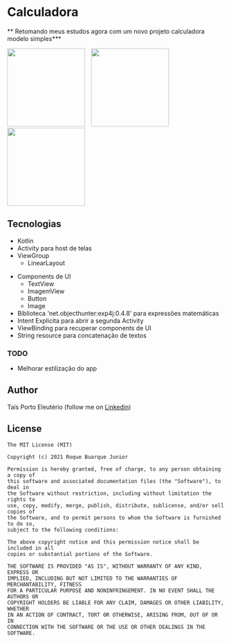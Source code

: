 # Calculadora

** Retomando meus estudos agora com um novo projeto calculadora modelo simples***


<img src="/res/result/Screenshot_20230626_233704.png" width="180">&emsp;<img src="/result/Screenshot_20230626_233724.png" width="180">&emsp;<img src="/result/Screenshot_20230626_233735.png" width="180">



## Tecnologias
* Kotlin
* Activity para host de telas
* ViewGroup  
    * LinearLayout
- Components de UI
    - TextView
    - ImagemView
    - Button
    - Image
- Biblioteca 'net.objecthunter:exp4j:0.4.8' para expressões matemáticas 
- Intent Explicita para abrir a segunda Activity
- ViewBinding para recuperar components de UI
- String resource para concatenação de textos


### TODO
- Melhorar estilização do app

## Author
Taís Porto Eleutério (follow me on [Linkedin](https://www.linkedin.com/in/taisporto/))

## License
```
The MIT License (MIT)

Copyright (c) 2021 Roque Buarque Junior

Permission is hereby granted, free of charge, to any person obtaining a copy of
this software and associated documentation files (the "Software"), to deal in
the Software without restriction, including without limitation the rights to
use, copy, modify, merge, publish, distribute, sublicense, and/or sell copies of
the Software, and to permit persons to whom the Software is furnished to do so,
subject to the following conditions:

The above copyright notice and this permission notice shall be included in all
copies or substantial portions of the Software.

THE SOFTWARE IS PROVIDED "AS IS", WITHOUT WARRANTY OF ANY KIND, EXPRESS OR
IMPLIED, INCLUDING BUT NOT LIMITED TO THE WARRANTIES OF MERCHANTABILITY, FITNESS
FOR A PARTICULAR PURPOSE AND NONINFRINGEMENT. IN NO EVENT SHALL THE AUTHORS OR
COPYRIGHT HOLDERS BE LIABLE FOR ANY CLAIM, DAMAGES OR OTHER LIABILITY, WHETHER
IN AN ACTION OF CONTRACT, TORT OR OTHERWISE, ARISING FROM, OUT OF OR IN
CONNECTION WITH THE SOFTWARE OR THE USE OR OTHER DEALINGS IN THE SOFTWARE.
```
